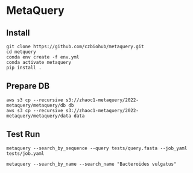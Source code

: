 # MetaQuery

## Install

```
git clone https://github.com/czbiohub/metaquery.git
cd metquery
conda env create -f env.yml
conda activate metaquery
pip install .
```

## Prepare DB

```
aws s3 cp --recursive s3://zhaoc1-metaquery/2022-metaquery/metaquery/db db
aws s3 cp --recursive s3://zhaoc1-metaquery/2022-metaquery/metaquery/data data
```

## Test Run

```
metaquery --search_by_sequence --query tests/query.fasta --job_yaml tests/job.yaml

metaquery --search_by_name --search_name "Bacteroides vulgatus"
```
